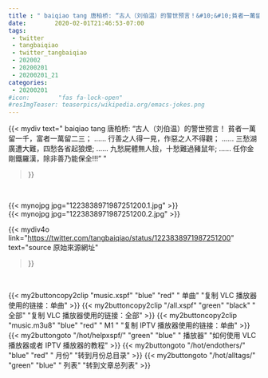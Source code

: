 ```yaml
---
title : " baiqiao tang 唐柏桥: “古人（刘伯温）的警世预言！&#10;&#10;貧者一萬留一千，富者一萬留二三；&#10;......&#10;&#10;行善之人得一見，作惡之人不得觀；&#10;......&#10;&#10;三愁湖廣遭大難，四愁各省起狼煙;&#10;......&#10;&#10;九愁屍體無人撿，十愁難過豬鼠年;&#10;......&#10;&#10;任你金剛鐵羅漢，除非善乃能保全!!!”  "
date:        2020-02-01T21:46:53-07:00
tags:
 - twitter
 - tangbaiqiao
 - twitter_tangbaiqiao
 - 202002
 - 20200201
 - 20200201_21
categories:
 - 20200201
#icon:        "fas fa-lock-open"
#resImgTeaser: teaserpics/wikipedia.org/emacs-jokes.png
---
```


{{< mydiv text=" baiqiao tang 唐柏桥: “古人（刘伯温）的警世预言！&#10;&#10;貧者一萬留一千，富者一萬留二三；&#10;......&#10;&#10;行善之人得一見，作惡之人不得觀；&#10;......&#10;&#10;三愁湖廣遭大難，四愁各省起狼煙;&#10;......&#10;&#10;九愁屍體無人撿，十愁難過豬鼠年;&#10;......&#10;&#10;任你金剛鐵羅漢，除非善乃能保全!!!”  "
>}}
<br>


 {{< mynojpg jpg="1223838971987251200.1.jpg" >}}<br>  {{< mynojpg jpg="1223838971987251200.2.jpg" >}}<br> 



{{< mydiv4o link="https://twitter.com/tangbaiqiao/status/1223838971987251200"
text="source 原始來源網址"
>}}


<br>



{{< my2buttoncopy2clip "music.xspf"        "blue"   "red"    " 单曲"  "复制 VLC 播放器使用的链接：单曲" >}} {{< my2buttoncopy2clip "/all.xspf"         "green"  "black"  " 全部"  "复制 VLC 播放器使用的链接：全部" >}} {{< my2buttoncopy2clip "music.m3u8"        "blue"   "red"    " M1 "    "复制 IPTV 播放器使用的链接：单曲" >}} {{< my2buttongoto      "/hot/helpxspf/"    "green"  "blue"   " 播放器" "如何使用 VLC 播放器或者 IPTV 播放器的教程" >}} {{< my2buttongoto      "/hot/endothers/"   "blue"   "red"    " 月份"   "转到月份总目录" >}} {{< my2buttongoto      "/hot/alltags/"     "green"  "blue"   " 列表"   "转到文章总列表" >}} 
